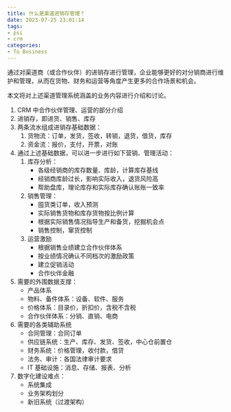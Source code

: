 ```yaml
---
title: 什么是渠道进销存管理？
date: 2023-07-25 23:01:14
tags:
- psi
- crm
categories:
- To Business
---
```


通过对渠道商（或合作伙伴）的进销存进行管理，企业能够更好的对分销商进行维护和管理，从而在货物、财务和运营等角度产生更多的合作场景和机会。

本文将对上述渠道管理系统涵盖的业务内容进行介绍和讨论。

1. CRM 中合作伙伴管理、运营的部分介绍
2. 进销存，即进货、销售、库存
3. 两条流水组成进销存基础数据：
   1. 货物流：订单，发货，签收，转销，退货，借货，库存
   2. 资金流：报价，支付，开票，对账
4. 通过上述基础数据，可以进一步进行如下营销、管理活动：
   1. 库存分析：
      - 各级经销商的库存数量、库龄，计算库存基线
      - 经销商库龄过长，影响实际收入，退货风险高
      - 帮助盘库，理论库存和实际库存确认账账一致率
   2. 销售管理：
      - 囤货类订单，收入预测
      - 实际销售货物和库存货物按比例计算
      - 根据实际销售情况指导生产和备货，挖掘机会点
      - 销售控制，窜货控制
   3. 运营激励
      - 根据销售业绩建立合作伙伴体系
      - 按业绩情况确认不同档次的激励政策
      - 建立促销活动
      - 合作伙伴金融
5. 需要的外围数据支撑：
   - 产品体系
   - 物料、备件体系：设备、软件、服务
   - 价格体系：目录价，折扣价，含税不含税
   - 合作伙伴体系：分销、直销、电商
6. 需要的各类辅助系统
   - 合同管理：合同订单
   - 供应链系统：生产、库存、发货、签收，中心仓前置仓
   - 财务系统：价格管理，收付款，借贷
   - 法务、审计：各国法律审计要求
   - IT 基础设施：消息、存储、报表、分析
7. 数字化建设难点：
   - 系统集成
   - 业务架构划分
   - 新旧系统（过渡架构）

